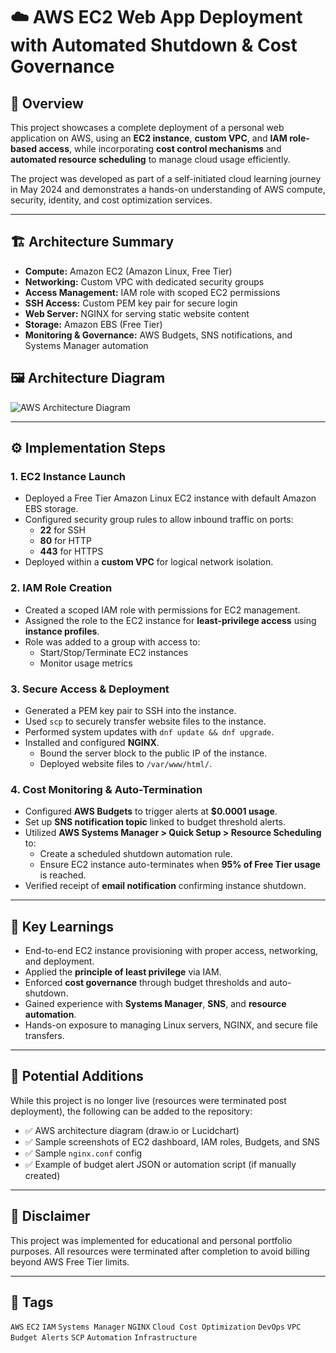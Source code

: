 # ☁️ AWS EC2 Web App Deployment with Automated Shutdown & Cost Governance

## 📌 Overview

This project showcases a complete deployment of a personal web application on AWS, using an **EC2 instance**, **custom VPC**, and **IAM role-based access**, while incorporating **cost control mechanisms** and **automated resource scheduling** to manage cloud usage efficiently.

The project was developed as part of a self-initiated cloud learning journey in May 2024 and demonstrates a hands-on understanding of AWS compute, security, identity, and cost optimization services.

---

## 🏗️ Architecture Summary

- **Compute:** Amazon EC2 (Amazon Linux, Free Tier)
- **Networking:** Custom VPC with dedicated security groups
- **Access Management:** IAM role with scoped EC2 permissions
- **SSH Access:** Custom PEM key pair for secure login
- **Web Server:** NGINX for serving static website content
- **Storage:** Amazon EBS (Free Tier)
- **Monitoring & Governance:** AWS Budgets, SNS notifications, and Systems Manager automation

## 🖼️ Architecture Diagram

![AWS Architecture Diagram](https://github.com/user-attachments/assets/62120e68-4622-46d8-9fd2-37e8249979d6)

---

## ⚙️ Implementation Steps

### 1. EC2 Instance Launch
- Deployed a Free Tier Amazon Linux EC2 instance with default Amazon EBS storage.
- Configured security group rules to allow inbound traffic on ports:
  - **22** for SSH
  - **80** for HTTP
  - **443** for HTTPS
- Deployed within a **custom VPC** for logical network isolation.

### 2. IAM Role Creation
- Created a scoped IAM role with permissions for EC2 management.
- Assigned the role to the EC2 instance for **least-privilege access** using **instance profiles**.
- Role was added to a group with access to:
  - Start/Stop/Terminate EC2 instances
  - Monitor usage metrics

### 3. Secure Access & Deployment
- Generated a PEM key pair to SSH into the instance.
- Used `scp` to securely transfer website files to the instance.
- Performed system updates with `dnf update && dnf upgrade`.
- Installed and configured **NGINX**.
  - Bound the server block to the public IP of the instance.
  - Deployed website files to `/var/www/html/`.

### 4. Cost Monitoring & Auto-Termination
- Configured **AWS Budgets** to trigger alerts at **$0.0001 usage**.
- Set up **SNS notification topic** linked to budget threshold alerts.
- Utilized **AWS Systems Manager > Quick Setup > Resource Scheduling** to:
  - Create a scheduled shutdown automation rule.
  - Ensure EC2 instance auto-terminates when **95% of Free Tier usage** is reached.
- Verified receipt of **email notification** confirming instance shutdown.

---

## 🧠 Key Learnings

- End-to-end EC2 instance provisioning with proper access, networking, and deployment.
- Applied the **principle of least privilege** via IAM.
- Enforced **cost governance** through budget thresholds and auto-shutdown.
- Gained experience with **Systems Manager**, **SNS**, and **resource automation**.
- Hands-on exposure to managing Linux servers, NGINX, and secure file transfers.

---

## 📸 Potential Additions

While this project is no longer live (resources were terminated post deployment), the following can be added to the repository:

- ✅ AWS architecture diagram (draw.io or Lucidchart)
- ✅ Sample screenshots of EC2 dashboard, IAM roles, Budgets, and SNS
- ✅ Sample `nginx.conf` config
- ✅ Example of budget alert JSON or automation script (if manually created)

---

## 🧾 Disclaimer

This project was implemented for educational and personal portfolio purposes. All resources were terminated after completion to avoid billing beyond AWS Free Tier limits.

---

## 📌 Tags

`AWS` `EC2` `IAM` `Systems Manager` `NGINX` `Cloud Cost Optimization` `DevOps` `VPC` `Budget Alerts` `SCP` `Automation` `Infrastructure`

